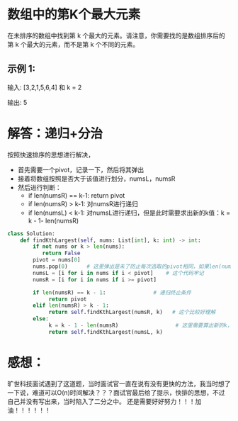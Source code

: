 # 数组中的第K个最大元素

在未排序的数组中找到第 k 个最大的元素。请注意，你需要找的是数组排序后的第 k 个最大的元素，而不是第 k 个不同的元素。

## 示例 1:

输入: [3,2,1,5,6,4] 和 k = 2

输出: 5

# 解答：递归+分治

按照快速排序的思想进行解决，

* 首先需要一个pivot，记录一下，然后将其弹出
* 接着将数组按照是否大于该值进行划分，numsL，numsR
* 然后进行判断：
  * if len(numsR) == k-1: return pivot
  * if len(numsR) > k-1: 对numsR进行递归
  * if len(numsL) < k-1: 对numsL进行递归，但是此时需要求出新的k值：k = k - 1- len(numsR)

```python
class Solution:
    def findKthLargest(self, nums: List[int], k: int) -> int:
        if not nums or k > len(nums):
           return False
        pivot = nums[0]
        nums.pop(0)      # 这里弹出是未了防止每次选取的pivot相同，如果len(numsR) > k的话，就会出现刚才的问题，所以需要弹出
        numsL = [i for i in nums if i < pivot]    # 这个代码牢记
        numsR = [i for i in nums if i >= pivot]

        if len(numsR) == k - 1:               # 递归终止条件
             return pivot
        elif len(numsR) > k - 1:
             return self.findKthLargest(numsR, k)   # 这个比较好理解
        else:
             k = k - 1 - len(numsR)                  # 这里需要算出新的k，因为已经弹出了一个数字，所以k也变成了k-1，然后减去比较大的部分数组的长度
             return self.findKthLargest(numsL, k)
```

# 感想：

旷世科技面试遇到了这道题，当时面试官一直在说有没有更快的方法，我当时想了一下说，难道可以O(n)时间解决？？？面试官最后给了提示，快排的思想，不过自己并没有写出来，当时陷入了二分之中。
还是需要好好努力！！！加油！！！！！！
